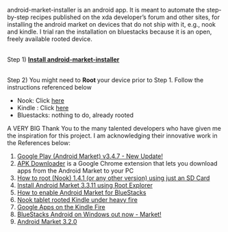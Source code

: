 android-market-installer is an android app. It is meant to automate the step-by-step recipes published on the xda developer’s forum and other sites, for installing the android market on devices that do not ship with it, e.g.,  nook and kindle. I trial ran the installation on bluestacks because it is an open, freely available rooted device.<br />
<br />


Step 1)  <b><a href='https://android-market-installer.googlecode.com/files/AMI-debug-1.1.apk'>Install android-market-installer</a></b><br />
<br />

Step 2)  You might need to <b> Root </b> your device prior to Step 1. Follow the instructions referenced below<ul>
<li>Nook: Click <a href='http://bookclubs.barnesandnoble.com/t5/NOOK-Tablet-Support/How-To-restore-the-ability-to-sideload-apps/td-p/1243023'>here</a>
</li>
<li>Kindle : Click <a href='http://liliputing.com/2011/11/how-to-sideload-apps-even-the-android-market-on-the-amazon-kindle-fire.html'>here</a>
</li>
<li>Bluestacks:  nothing to do, already rooted<br>
</li>
</ul>


A VERY BIG Thank You to the many talented developers who have given me the inspiration for this project. I am acknowledging their innovative work in the References below:<br />

<ol>
<li>
<a href='http://forum.xda-developers.com/showthread.php?t=1541177'>Google Play (Android Market) v3.4.7 - New Update!</a>
</li>
<li>
<a href='http://forum.xda-developers.com/showthread.php?t=1515021'>APK Downloader</a> is a Google Chrome extension that lets you download apps from the Android Market to your PC<br>
</li>
<li>
<a href='http://forum.xda-developers.com/showthread.php?t=1466583'>How to root (Nook) 1.4.1 (or any other version) using just an SD Card</a>
</li>
<li>
<a href='http://forum.xda-developers.com/showthread.php?t=1329845'>Install Android Market 3.3.11 using Root Explorer</a>
</li>
<li>
<a href='http://outdatedpenanguncle.blogspot.in/2011/12/how-to-enable-android-market-for.html'>How to enable Android Market for BlueStacks</a>
</li>
<li>
<a href='http://www.xda-developers.com/android/nook-tablet-rooted-kindle-under-heavy-fire/'>Nook tablet rooted Kindle under heavy fire</a>
</li>
<li>
<a href='http://forum.xda-developers.com/showthread.php?t=1349902'>Google Apps on the Kindle Fire </a>
</li>
<li>
<a href='http://forum.xda-developers.com/showpost.php?p=18336028&postcount=7'>BlueStacks Android on Windows out now - Market!</a>
</li>
<li>
<a href='http://forum.xda-developers.com/showthread.php?t=1297040'>Android Market 3.2.0</a>
</li>

</ol>